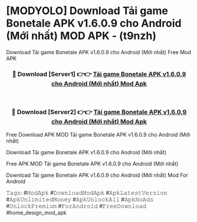 # [MODYOLO] Download Tải game Bonetale APK v1.6.0.9 cho Android (Mới nhất) MOD APK - (t9nzh)
Download Tải game Bonetale APK v1.6.0.9 cho Android (Mới nhất) Free Mod APK

<div align="center">
<h3>🔴 Download [Server1] 👉👉 <a href="https://apk-comot.site?title=Tải_game_Bonetale_APK_v1.6.0.9_cho_Android_(Mới_nhất)">Tải game Bonetale APK v1.6.0.9 cho Android (Mới nhất) Mod Apk</a></h3><br>

<h3>🔴 Download [Server2] 👉👉 <a href="https://apk-comot.site?title=Tải_game_Bonetale_APK_v1.6.0.9_cho_Android_(Mới_nhất)">Tải game Bonetale APK v1.6.0.9 cho Android (Mới nhất) Mod Apk</a></h3>
</div>


Free Download APK MOD Tải game Bonetale APK v1.6.0.9 cho Android (Mới nhất)

Download Tải game Bonetale APK v1.6.0.9 cho Android (Mới nhất) 

Free APK MOD Tải game Bonetale APK v1.6.0.9 cho Android (Mới nhất) 

Download Tải game Bonetale APK v1.6.0.9 cho Android (Mới nhất) Mod For Android

𝚃𝚊𝚐𝚜: #𝙼𝚘𝚍𝙰𝚙𝚔 #𝙳𝚘𝚠𝚗𝚕𝚘𝚊𝚍𝙼𝚘𝚍𝙰𝚙𝚔 #𝙰𝚙𝚔𝙻𝚊𝚝𝚎𝚜𝚝𝚅𝚎𝚛𝚜𝚒𝚘𝚗 #𝙰𝚙𝚔𝚄𝚗𝚕𝚒𝚖𝚒𝚝𝚎𝚍𝙼𝚘𝚗𝚎𝚢 #𝙰𝚙𝚔𝚄𝚗𝚕𝚘𝚌𝚔𝙰𝚕𝚕 #𝙰𝚙𝚔𝙽𝚘𝙰𝚍𝚜 #𝚄𝚗𝚕𝚘𝚌𝚔𝙿𝚛𝚎𝚖𝚒𝚞𝚖 #𝙵𝚘𝚛𝙰𝚗𝚍𝚛𝚘𝚒𝚍 #𝙵𝚛𝚎𝚎𝙳𝚘𝚠𝚗𝚕𝚘𝚊𝚍 #home_design_mod_apk